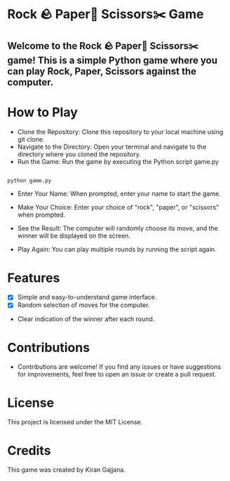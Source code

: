 # Rock 🪨 Paper📰 Scissors✂️ Game
## Welcome to the Rock 🪨 Paper📰 Scissors✂️ game! This is a simple Python game where you can play Rock, Paper, Scissors against the computer.
# How to Play
- Clone the Repository: Clone this repository to your local machine using git clone.
- Navigate to the Directory: Open your terminal and navigate to the directory where you cloned the repository.
- Run the Game: Run the game by executing the Python script game.py

```     python

python game.py


```

- Enter Your Name: When prompted, enter your name to start the game.

- Make Your Choice: Enter your choice of "rock", "paper", or "scissors" when prompted.

- See the Result: The computer will randomly choose its move, and the winner will be displayed on the screen.

- Play Again: You can play multiple rounds by running the script again.

# Features
- [x] Simple and easy-to-understand game interface.
- [X] Random selection of moves for the computer.
- Clear indication of the winner after each round.
# Contributions
- Contributions are welcome! If you find any issues or have suggestions for improvements, feel free to open an issue or create a pull request.

# License
This project is licensed under the MIT License.

# Credits
This game was created by Kiran Gajjana.